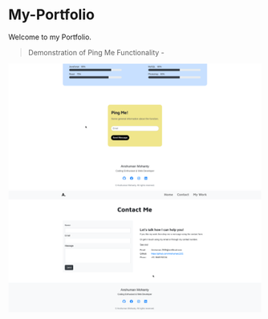 # My-Portfolio

Welcome to my Portfolio.

> Demonstration of Ping Me Functionality -

![Ping Me Demo](Gif/Ping_Me.gif)
![Conatct Form Demo](Gif/ContactForm.gif)
